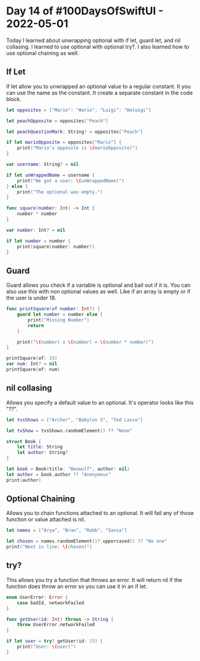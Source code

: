 # Day 14 of #100DaysOfSwiftUI - 2022-05-01  

Today I learned about unwrapping optional with if let, guard let, and nil collasing.  I learned to use optional with optional try?.  I also learned how to use optional chaining as well.

## If Let

If let allow you to unwrapped an optional value to a regular constant.  It you can use the name as the constant.  It create a separate constant in the code block.

```swift
let opposites = ["Mario": "Wario", "Luigi": "Waluigi"]

let peachOpposite = opposites["Peach"]

let peachQuestionMark: String? = opposites["Peach"]

if let marioOpposite = opposites["Mario"] {
    print("Mario's opposite is \(marioOpposite)")
}

var username: String? = nil

if let unWrappedName = username {
    print("We got a user: \(unWrappedName)")
} else {
    print("The optional was empty.")
}

func square(number: Int) -> Int {
    number * number
}

var number: Int? = nil

if let number = number {
    print(square(number: number))
}
```

## Guard

Guard allows you check if a variable is optional and bail out if it is.  You can also use this with non optional values as well. Like if an array is empty or if the user is under 18.

```swift
func printSquare(of number: Int?) {
    guard let number = number else {
        print("Missing Number")
        return
    }

    print("\(number) x \(number) = \(number * number)")
}

printSquare(of: 33)
var num: Int? = nil
printSquare(of: num)
```

## nil collasing

Allows you specify a default value to an optional. It's operator looks like this "??".

```swift
let tvsShows = ["Archer", "Babylon 5", "Ted Lasso"]

let tvShow = tvsShows.randomElement() ?? "None"

struct Book {
    let title: String
    let author: String?
}

let book = Book(title: "Beowulf", author: nil)
let author = book.author ?? "Anonymous"
print(author)
```

## Optional Chaining

Allows you to chain functions attached to an optional.  It will fail any of those function or value attached is nil.

```swift
let names = ["Arya", "Bran", "Robb", "Sansa"]

let chosen = names.randomElement()?.uppercased() ?? "No one"
print("Next in line: \(chosen)")

```

## try?

This allows you try a function that throws an error.  It will return nil if the function does throw an error so you can use it in an if let.


```swift
enum UserError: Error {
    case badId, networkFailed
}

func getUser(id: Int) throws -> String {
    throw UserError.networkFailed
}

if let user = try? getUser(id: 23) {
    print("User: \(user)")
}
```



